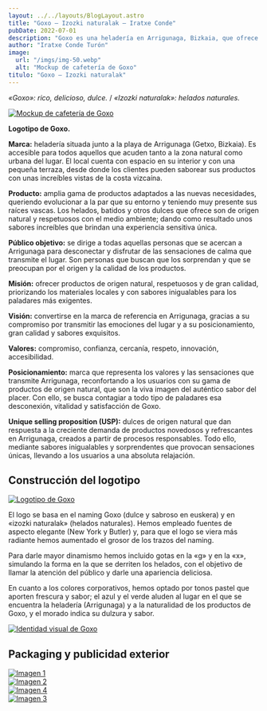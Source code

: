 ```yaml
---
layout: ../../layouts/BlogLayout.astro
title: "Goxo – Izozki naturalak – Iratxe Conde"
pubDate: 2022-07-01
description: "Goxo es una heladería en Arrigunaga, Bizkaia, que ofrece helados y dulces naturales con sabores increíbles. Disfruta de productos respetuosos con el medio ambiente y elaborados con materiales locales mientras contemplas las vistas de la costa. Perfecto para aquellos que buscan calidad, sabor y una experiencia sensitiva única."
author: "Iratxe Conde Turón"
image:
  url: "/imgs/img-50.webp"
  alt: "Mockup de cafetería de Goxo"
titulo: "Goxo – Izozki naturalak"
---
```



<div class="centered-container">

_«Goxo»: rico, delicioso, dulce._ / _«Izozki naturalak»: helados naturales._

</div>

[![Mockup de cafetería de Goxo](/imgs/img-50.webp "Mockup de cafetería de Goxo")](/imgs/img-50.webp)

<div class="centered-container">

**Logotipo de Goxo.**

</div>

<div class="flex-container-start">
  <div class="flex-item">

**Marca:** heladería situada junto a la playa de Arrigunaga (Getxo, Bizkaia). Es accesible para todos aquellos que acuden tanto a la zona natural como urbana del lugar. El local cuenta con espacio en su interior y con una pequeña terraza, desde donde los clientes pueden saborear sus productos con unas increíbles vistas de la costa vizcaína.

**Producto:** amplia gama de productos adaptados a las nuevas necesidades, queriendo evolucionar a la par que su entorno y teniendo muy presente sus raíces vascas. Los helados, batidos y otros dulces que ofrece son de origen natural y respetuosos con el medio ambiente; dando como resultado unos sabores increíbles que brindan una experiencia sensitiva única.

**Público objetivo:** se dirige a todas aquellas personas que se acercan a Arrigunaga para desconectar y disfrutar de las sensaciones de calma que transmite el lugar. Son personas que buscan que los sorprendan y que se preocupan por el origen y la calidad de los productos.

**Misión:** ofrecer productos de origen natural, respetuosos y de gran calidad, priorizando los materiales locales y con sabores inigualables para los paladares más exigentes.
  </div>
  <div class="flex-item">

**Visión:** convertirse en la marca de referencia en Arrigunaga, gracias a su compromiso por transmitir las emociones del lugar y a su posicionamiento, gran calidad y sabores exquisitos.

**Valores:** compromiso, confianza, cercanía, respeto, innovación, accesibilidad.

**Posicionamiento:** marca que representa los valores y las sensaciones que transmite Arrigunaga, reconfortando a los usuarios con su gama de productos de origen natural, que son la viva imagen del auténtico sabor del placer. Con ello, se busca contagiar a todo tipo de paladares esa desconexión, vitalidad y satisfacción de Goxo.

**Unique selling proposition (USP):** dulces de origen natural que dan respuesta a la creciente demanda de productos novedosos y refrescantes en Arrigunaga, creados a partir de procesos responsables. Todo ello, mediante sabores inigualables y sorprendentes que provocan sensaciones únicas, llevando a los usuarios a una absoluta relajación.


  </div>
</div>







## Construcción del logotipo


<div class="flex-container">
  <div class="flex-item">

[![Logotipo de Goxo](/imgs/img-35.webp "Logotipo de Goxo")](/imgs/img-35.webp)


  </div>
  <div class="flex-item">

El logo se basa en el naming Goxo (dulce y sabroso en euskera) y en «izozki naturalak» (helados naturales). Hemos empleado fuentes de aspecto elegante (New York y Butler) y, para que el logo se viera más radiante hemos aumentado el grosor de los trazos del naming.

Para darle mayor dinamismo hemos incluido gotas en la «g» y en la «x», simulando la forma en la que se derriten los helados, con el objetivo de llamar la atención del público y darle una apariencia deliciosa.

En cuanto a los colores corporativos, hemos optado por tonos pastel que aporten frescura y sabor; el azul y el verde aluden al lugar en el que se encuentra la heladería (Arrigunaga) y a la naturalidad de los productos de Goxo, y el morado indica su dulzura y sabor.

  </div>
</div>


[![Identidad visual de Goxo](/imgs/img-3.webp "Identidad visual de Goxo")](/imgs/img-3.webp)

## Packaging y publicidad exterior

<div class="grid-2-container" id="gallery">
  <div class="grid-item-auto">
    <a href="/imgs/img-87.webp" data-pswp-width="2000" data-pswp-height="1278">
      <img src="/imgs/img-87.webp" alt="Imagen 1"/>
    </a>
  </div>
  <div class="grid-item-auto">
    <a href="/imgs/img-86.webp" data-pswp-width="2000" data-pswp-height="1278">
      <img src="/imgs/img-86.webp" alt="Imagen 2"/>
    </a>
  </div>
  <div class="grid-item-auto">
    <a href="/imgs/img-148.webp" data-pswp-width="2000" data-pswp-height="1335">
      <img src="/imgs/img-148.webp" alt="Imagen 4"/>
    </a>
  </div>
  <div class="grid-item-auto">
    <a href="/imgs/img-211.webp" data-pswp-width="2000" data-pswp-height="1333">
      <img src="/imgs/img-211.webp" alt="Imagen 3"/>
    </a>
  </div>
</div>
